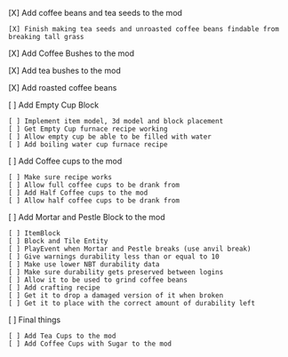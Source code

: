 [X] Add coffee beans and tea seeds to the mod
    
    [X] Finish making tea seeds and unroasted coffee beans findable from breaking tall grass

[X] Add Coffee Bushes to the mod

[X] Add tea bushes to the mod

[X] Add roasted coffee beans

[ ] Add Empty Cup Block

    [ ] Implement item model, 3d model and block placement
    [ ] Get Empty Cup furnace recipe working
    [ ] Allow empty cup be able to be filled with water
    [ ] Add boiling water cup furnace recipe
     
[ ] Add Coffee cups to the mod
    
    [ ] Make sure recipe works
    [ ] Allow full coffee cups to be drank from
    [ ] Add Half Coffee cups to the mod
    [ ] Allow half coffee cups to be drank from

[ ] Add Mortar and Pestle Block to the mod

    [ ] ItemBlock
    [ ] Block and Tile Entity
    [ ] PlayEvent when Mortar and Pestle breaks (use anvil break)
    [ ] Give warnings durability less than or equal to 10
    [ ] Make use lower NBT durability data
    [ ] Make sure durability gets preserved between logins
    [ ] Allow it to be used to grind coffee beans
    [ ] Add crafting recipe
    [ ] Get it to drop a damaged version of it when broken
    [ ] Get it to place with the correct amount of durability left

[ ] Final things
    
    [ ] Add Tea Cups to the mod
    [ ] Add Coffee Cups with Sugar to the mod